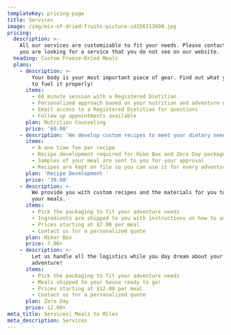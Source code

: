 ```yaml
---
templateKey: pricing-page
title: Services
image: /img/mix-of-dried-fruits-picture-id156213698.jpg
pricing:
  description: >-
    All our services are customizable to fit your needs. Please contact us if
    you are looking for a service that you do not see on our website. 
  heading: Custom Freeze-Dried Meals
  plans:
    - description: >-
        Your body is your most important piece of gear. Find out what you need
        to fuel it properly!
      items:
        - 60 minute session with a Registered Dietitian
        - Personalized approach based on your nutrition and adventure goals
        - Email access to a Registered Dietitian for questions
        - Follow up appointments available
      plan: Nutrition Counseling
      price: '60.00'
    - description: 'We develop custom recipes to meet your dietary needs and preferences. '
      items:
        - A one time fee per recipe
        - Recipe development required for Hike Box and Zero Day packages
        - Samples of your meal are sent to you for your approval
        - Recipes are kept on file so you can use it for every adventure!
      plan: 'Recipe Development '
      price: '30.00'
    - description: >-
        We provide you with custom recipes and the materials for you to assemble
        your meals.
      items:
        - Pick the packaging to fit your adventure needs
        - Ingredients are shipped to you with instructions on how to assemble
        - Prices starting at $7.00 per meal
        - Contact us for a personalized quote
      plan: Hiker Box
      price: 7.00+
    - description: >-
        Let us handle all the logistics while you day dream about your next
        adventure! 
      items:
        - Pick the packaging to fit your adventure needs
        - Meals shipped to your house ready to go!
        - Prices starting at $12.00 per meal
        - Contact us for a personalized quote
      plan: Zero Day
      price: 12.00+
meta_title: Services| Meals to Miles
meta_description: Services
---
```


